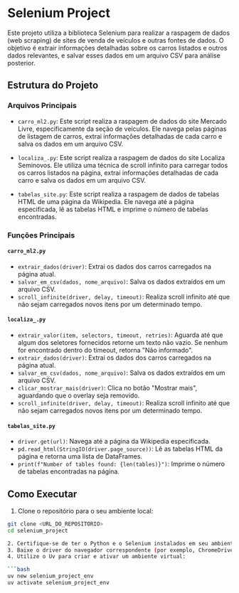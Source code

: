 # Selenium Project

Este projeto utiliza a biblioteca Selenium para realizar a raspagem de dados (web scraping) de sites de venda de veículos e outras fontes de dados. O objetivo é extrair informações detalhadas sobre os carros listados e outros dados relevantes, e salvar esses dados em um arquivo CSV para análise posterior.

## Estrutura do Projeto

### Arquivos Principais

- `carro_ml2.py`: Este script realiza a raspagem de dados do site Mercado Livre, especificamente da seção de veículos. Ele navega pelas páginas de listagem de carros, extrai informações detalhadas de cada carro e salva os dados em um arquivo CSV.

- `localiza_.py`: Este script realiza a raspagem de dados do site Localiza Seminovos. Ele utiliza uma técnica de scroll infinito para carregar todos os carros listados na página, extrai informações detalhadas de cada carro e salva os dados em um arquivo CSV.

- `tabelas_site.py`: Este script realiza a raspagem de dados de tabelas HTML de uma página da Wikipedia. Ele navega até a página especificada, lê as tabelas HTML e imprime o número de tabelas encontradas.

### Funções Principais

#### `carro_ml2.py`

- `extrair_dados(driver)`: Extrai os dados dos carros carregados na página atual.
- `salvar_em_csv(dados, nome_arquivo)`: Salva os dados extraídos em um arquivo CSV.
- `scroll_infinite(driver, delay, timeout)`: Realiza scroll infinito até que não sejam carregados novos itens por um determinado tempo.

#### `localiza_.py`

- `extrair_valor(item, selectors, timeout, retries)`: Aguarda até que algum dos seletores fornecidos retorne um texto não vazio. Se nenhum for encontrado dentro do timeout, retorna "Não informado".
- `extrair_dados(driver)`: Extrai os dados dos carros carregados na página atual.
- `salvar_em_csv(dados, nome_arquivo)`: Salva os dados extraídos em um arquivo CSV.
- `clicar_mostrar_mais(driver)`: Clica no botão "Mostrar mais", aguardando que o overlay seja removido.
- `scroll_infinite(driver, delay, timeout)`: Realiza scroll infinito até que não sejam carregados novos itens por um determinado tempo.

#### `tabelas_site.py`

- `driver.get(url)`: Navega até a página da Wikipedia especificada.
- `pd.read_html(StringIO(driver.page_source))`: Lê as tabelas HTML da página e retorna uma lista de DataFrames.
- `print(f"Number of tables found: {len(tables)}")`: Imprime o número de tabelas encontradas na página.

## Como Executar
1. Clone o repositório para o seu ambiente local:

```bash
git clone <URL_DO_REPOSITORIO>
cd selenium_project

2. Certifique-se de ter o Python e o Selenium instalados em seu ambiente.
3. Baixe o driver do navegador correspondente (por exemplo, ChromeDriver para Google Chrome) e adicione-o ao PATH do sistema.
4. Utilize o Uv para criar e ativar um ambiente virtual:

```bash
uv new selenium_project_env
uv activate selenium_project_env